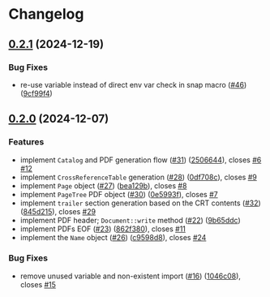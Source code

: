 # Changelog

## [0.2.1](https://github.com/pediferrous/pediferrous/compare/pdfgen-v0.2.0...pdfgen-v0.2.1) (2024-12-19)


### Bug Fixes

* re-use variable instead of direct env var check in snap macro ([#46](https://github.com/pediferrous/pediferrous/issues/46)) ([9cf99f4](https://github.com/pediferrous/pediferrous/commit/9cf99f4cea53bcf6e83baf5ba7c1eeeec4ccb199))

## [0.2.0](https://github.com/pediferrous/pediferrous/compare/pdfgen-v0.1.0...pdfgen-v0.2.0) (2024-12-07)


### Features

* implement `Catalog` and PDF generation flow ([#31](https://github.com/pediferrous/pediferrous/issues/31)) ([2506644](https://github.com/pediferrous/pediferrous/commit/25066449af1f87140bee9cfb6e1f74e6fe610382)), closes [#6](https://github.com/pediferrous/pediferrous/issues/6) [#12](https://github.com/pediferrous/pediferrous/issues/12)
* implement `CrossReferenceTable` generation ([#28](https://github.com/pediferrous/pediferrous/issues/28)) ([0df708c](https://github.com/pediferrous/pediferrous/commit/0df708c886ae1758152dfa476d6ed6c94cde7155)), closes [#9](https://github.com/pediferrous/pediferrous/issues/9)
* implement `Page` object ([#27](https://github.com/pediferrous/pediferrous/issues/27)) ([bea129b](https://github.com/pediferrous/pediferrous/commit/bea129baa3941b7c05151143bd28f98cdc8330fc)), closes [#8](https://github.com/pediferrous/pediferrous/issues/8)
* implement `PageTree` PDF object ([#30](https://github.com/pediferrous/pediferrous/issues/30)) ([0e5993f](https://github.com/pediferrous/pediferrous/commit/0e5993fa2f2f5d08a8a695868ddc7fb001acfc73)), closes [#7](https://github.com/pediferrous/pediferrous/issues/7)
* implement `trailer` section generation based on the CRT contents ([#32](https://github.com/pediferrous/pediferrous/issues/32)) ([845d215](https://github.com/pediferrous/pediferrous/commit/845d215713759859f5f523ebc4dfd1d13afdcca3)), closes [#29](https://github.com/pediferrous/pediferrous/issues/29)
* implement PDF header; `Document::write` method ([#22](https://github.com/pediferrous/pediferrous/issues/22)) ([9b65ddc](https://github.com/pediferrous/pediferrous/commit/9b65ddcff8e3ddeb676793857f6ac50340bf0570))
* implement PDFs EOF ([#23](https://github.com/pediferrous/pediferrous/issues/23)) ([862f380](https://github.com/pediferrous/pediferrous/commit/862f3806d8b98b63cb3895a817bb44a38ca4c3ef)), closes [#11](https://github.com/pediferrous/pediferrous/issues/11)
* implement the `Name` object ([#26](https://github.com/pediferrous/pediferrous/issues/26)) ([c9598d8](https://github.com/pediferrous/pediferrous/commit/c9598d82be29e6aebc270d028446390e5fd5b4c3)), closes [#24](https://github.com/pediferrous/pediferrous/issues/24)


### Bug Fixes

* remove unused variable and non-existent import ([#16](https://github.com/pediferrous/pediferrous/issues/16)) ([1046c08](https://github.com/pediferrous/pediferrous/commit/1046c08c29d886d2cbaa35ab1e4435a9b544de07)), closes [#15](https://github.com/pediferrous/pediferrous/issues/15)
